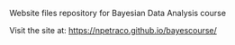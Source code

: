 Website files repository for Bayesian Data Analysis course 

Visit the site at: https://npetraco.github.io/bayescourse/
